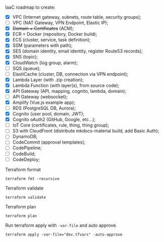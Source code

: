 IaaC roadmap to create:

- [x] VPC (Internet gateway, subnets, route table, security groups);
- [ ] VPC (NAT Gateway, VPN Endpoint, Elastic IP);
- [x] ~~Domain + Certificates~~ (ACM);
- [x] ECR + Docker (repository, Docker build);
- [x] ECS (cluster, service, task definition);
- [x] SSM (parameters with path);
- [x] SES (domain identity, email identity, register Route53 records);
- [x] SNS (topic);
- [x] CloudWatch (log group, alarm);
- [ ] SQS (queue);
- [ ] ElastiCache (cluster, DB, connection via VPN endpoint);
- [x] Lambda Layer (with .zip creation);
- [x] Lambda Function (with layer(s), from source code);
- [x] API Gateway (API, mapping, cognito, lambda, domain);
- [ ] API Gateway (websocket);
- [x] Amplify (Vue.js example app);
- [ ] RDS (PostgreSQL DB, Aurora);
- [x] Cognito (user pool, domain, JWT);
- [x] Cognito oAuth2 (GitHub, Google, etc...);
- [ ] IoT Core (certificates, rule, thing, thing group);
- [ ] S3 with CloudFront (distribute mkdocs-material build, add Basic Auth);
- [ ] DynamoDB;
- [ ] CodeCommit (approval templates);
- [ ] CodePipeline;
- [ ] CodeBuild;
- [ ] CodeDeploy;

Terraform format
```commandline
terraform fmt -recursive
```

Terraform validate
```commandline
terraform validate
```

Terraform plan
```commandline
terraform plan
```

Run terraform apply with `-var-file` and auto approve.
```commandline
terraform apply -var-file="dev.tfvars" -auto-approve
```
